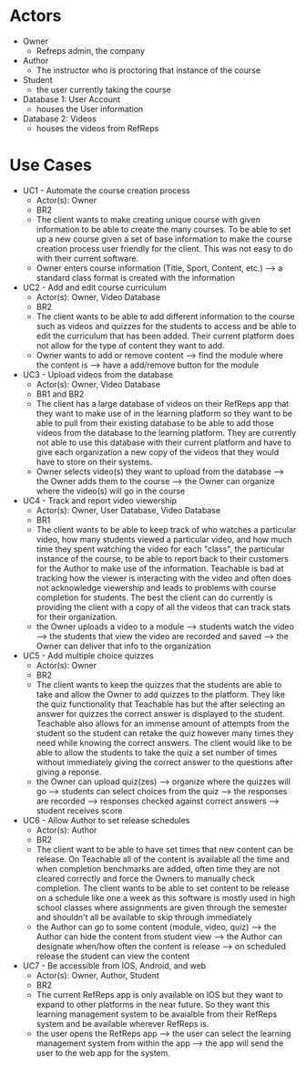 # Actors
+ Owner
  + Refreps admin, the company
+ Author
  + The instructor who is proctoring that instance of the course
+ Student
  + the user currently taking the course
+ Database 1: User Account
  + houses the User information
+ Database 2: Videos
  + houses the videos from RefReps


# Use Cases
+ UC1 - Automate the course creation process
  + Actor(s): Owner
  + BR2
  + The client wants to make creating unique course with given information to be able to create the many courses. To be able to set up a new course given a set of base information to make the course creation process user friendly for the client. This was not easy to do with their current software.
  + Owner enters course information (Title, Sport, Content, etc.) --> a standard class format is created with the information
+ UC2 - Add and edit course curriculum
  + Actor(s): Owner, Video Database
  + BR2
  + The client wants to be able to add different information to the course such as videos and quizzes for the students to access and be able to edit the curriculum that has been added. Their current platform does not allow for the type of content they want to add.
  + Owner wants to add or remove content --> find the module where the content is --> have a add/remove button for the module
+ UC3 - Upload videos from the database
  + Actor(s): Owner, Video Database
  + BR1 and BR2
  + The client has a large database of videos on their RefReps app that they want to make use of in the learning platform so they want to be able to pull from their existing database to be able to add those videos from the database to the learning platform. They are currently not able to use this database with their current platform and have to give each organization a new copy of the videos that they would have to store on their systems.
  + Owner selects video(s) they want to upload from the database --> the Owner adds them to the course --> the Owner can organize where the video(s) will go in the course
+ UC4 - Track and report video viewership
  + Actor(s): Owner, User Database, Video Database
  + BR1
  + The client wants to be able to keep track of who watches a particular video, how many students viewed a particular video, and how much time they spent watching the video for each "class", the particular instance of the course, to be able to report back to their customers for the Author to make use of the information. Teachable is bad at tracking how the viewer is interacting with the video and often does not acknowledge viewership and leads to problems with course completion for students. The best the client can do currently is providing the client with a copy of all the videos that can track stats for their organization.
  + the Owner uploads a video to a module --> students watch the video --> the students that view the video are recorded and saved --> the Owner can deliver that info to the organization
+ UC5 - Add multiple choice quizzes
  + Actor(s): Owner
  + BR2
  + The client wants to keep the quizzes that the students are able to take and allow the Owner to add quizzes to the platform. They like the quiz functionality that Teachable has but the after selecting an answer for quizzes the correct answer is displayed to the student. Teachable also allows for an immense amount of attempts from the student so the student can retake the quiz however many times they need while knowing the correct answers. The client would like to be able to allow the students to take the quiz a set number of times without immediately giving the correct answer to the questions after giving a reponse.
  + the Owner can upload quiz(zes) --> organize where the quizzes will go --> students can select choices from the quiz --> the responses are recorded --> responses checked against correct answers --> student receives score
+ UC6 - Allow Author to set release schedules
  + Actor(s): Author
  + BR2
  + The client want to be able to have set times that new content can be release. On Teachable all of the content is available all the time and when completion benchmarks are added, often time they are not cleared correctly and force the Owners to manually check completion. The client wants to be able to set content to be release on a schedule like one a week as this software is mostly used in high school classes where assignments are given through the semester and shouldn't all be available to skip through immediately
  + the Author can go to some content (module, video, quiz) --> the Author can hide the content from student view --> the Author can designate when/how often the content is release --> on scheduled release the student can view the content
+ UC7 - Be accessible from IOS, Android, and web
  + Actor(s): Owner, Author, Student
  + BR2
  + The current RefReps app is only available on IOS but they want to expand to other platforms in the near future. So they want this learning management system to be avaialble from their RefReps system and be available wherever RefReps is.
  + the user opens the RefReps app --> the user can select the learning management system from within the app --> the app will send the user to the web app for the system.

